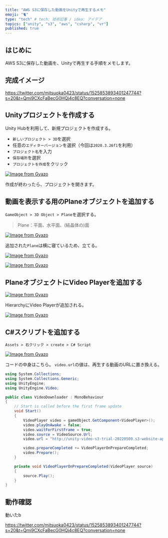 ```yaml
---
title: "AWS S3に保存した動画をUnityで再生するメモ"
emoji: "🐈"
type: "tech" # tech: 技術記事 / idea: アイデア
topics: ["unity", "s3", "aws", "csharp", "vr"]
published: true
---
```


## はじめに

AWS S3に保存した動画を、Unityで再生する手順をメモします。

## 完成イメージ

https://twitter.com/mitsuoka0423/status/1525853893401247744?s=20&t=Qmi9CXcFaBecG0HQj4c8EQ?conversation=none

## Unityプロジェクトを作成する

Unity Hubを利用して、新規プロジェクトを作成する。

- `新しいプロジェクト > 3D`を選択
- 任意の`エディターバージョン`を選択（今回は`2020.3.26f1`を利用）
- `プロジェクト名`を入力
- `保存場所`を選択
- `プロジェクトを作成`をクリック

[![Image from Gyazo](https://i.gyazo.com/7f01c2d32a14eff925b399f0899b10b6.png)](https://gyazo.com/7f01c2d32a14eff925b399f0899b10b6)

作成が終わったら、プロジェクトを開きます。

## 動画を表示する用のPlaneオブジェクトを追加する

`GameObject > 3D Object > Plane`を選択する。

> Plane：平面、水平面、(結晶体の)面

[![Image from Gyazo](https://i.gyazo.com/d26cfa4f2096983c72462cb8fd42d798.png)](https://gyazo.com/d26cfa4f2096983c72462cb8fd42d798)

追加された`Plane`は横に寝ているため、立てる。

[![Image from Gyazo](https://i.gyazo.com/204c4fedaad0fd121eb4f8330be2cf0b.png)](https://gyazo.com/204c4fedaad0fd121eb4f8330be2cf0b)

[![Image from Gyazo](https://i.gyazo.com/0ad4d3b4789164f0f639fb5336ffb34c.png)](https://gyazo.com/0ad4d3b4789164f0f639fb5336ffb34c)

## PlaneオブジェクトにVideo Playerを追加する

[![Image from Gyazo](https://i.gyazo.com/585d4b12dd58b69c9d9d82245cbbb964.png)](https://gyazo.com/585d4b12dd58b69c9d9d82245cbbb964)

HierarchyにVideo Playerが追加される。

[![Image from Gyazo](https://i.gyazo.com/ed01ac16459c1302185602d0711393c3.png)](https://gyazo.com/ed01ac16459c1302185602d0711393c3)

## C#スクリプトを追加する

`Assets > 右クリック > create > C# Script`

[![Image from Gyazo](https://i.gyazo.com/56cdd6e28a4b46e5aa26cc5606e4168b.png)](https://gyazo.com/56cdd6e28a4b46e5aa26cc5606e4168b)

コードの中身はこちら。
`video.url`の値は、再生する動画のURLに置き換える。

```cs
using System.Collections;
using System.Collections.Generic;
using UnityEngine;
using UnityEngine.Video;

public class VideoDownloader : MonoBehaviour
{
    // Start is called before the first frame update
    void Start()
    {
        VideoPlayer video = gameObject.GetComponent<VideoPlayer>();
        video.playOnAwake = false;
        video.waitForFirstFrame = true;
        video.source = VideoSource.Url;
        video.url = "http://unity-video-s3-trial-20220509.s3-website-ap-northeast-1.amazonaws.com/video.mp4";

        video.prepareCompleted += VideoPlayerOnPrepareCompleted;
        video.Prepare();
    }

    private void VideoPlayerOnPrepareCompleted(VideoPlayer source)
    {
        source.Play();
    }
}
```

## 動作確認

動いたb

https://twitter.com/mitsuoka0423/status/1525853893401247744?s=20&t=Qmi9CXcFaBecG0HQj4c8EQ?conversation=none